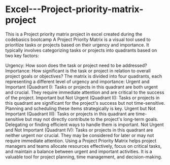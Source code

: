# Excel---Project-priority-matrix-project
This is a Project priority matrix project  in excel created during the codebasics bootcamp
A Project Priority Matrix is a visual tool used to prioritize tasks or projects based on their urgency and importance. It typically involves categorizing tasks or projects into quadrants based on two key factors:

Urgency: How soon does the task or project need to be addressed?
Importance: How significant is the task or project in relation to overall project goals or objectives? The matrix is divided into four quadrants, each representing a different level of urgency and importance:
Urgent and Important (Quadrant I): Tasks or projects in this quadrant are both urgent and crucial. They require immediate attention and are critical to the success of the project. Important but Not Urgent (Quadrant II): Tasks or projects in this quadrant are significant for the project's success but not time-sensitive. Planning and scheduling these items strategically is key.
Urgent but Not Important (Quadrant III): Tasks or projects in this quadrant are time-sensitive but may not directly contribute to the project's long-term goals. Delegating or finding efficient ways to handle them is important.
Not Urgent and Not Important (Quadrant IV): Tasks or projects in this quadrant are neither urgent nor crucial. They may be considered for later or may not require immediate attention. Using a Project Priority Matrix helps project managers and teams allocate resources effectively, focus on critical tasks, and maintain a balance between urgent and important activities.
It is a valuable tool for project planning, time management, and decision-making.

